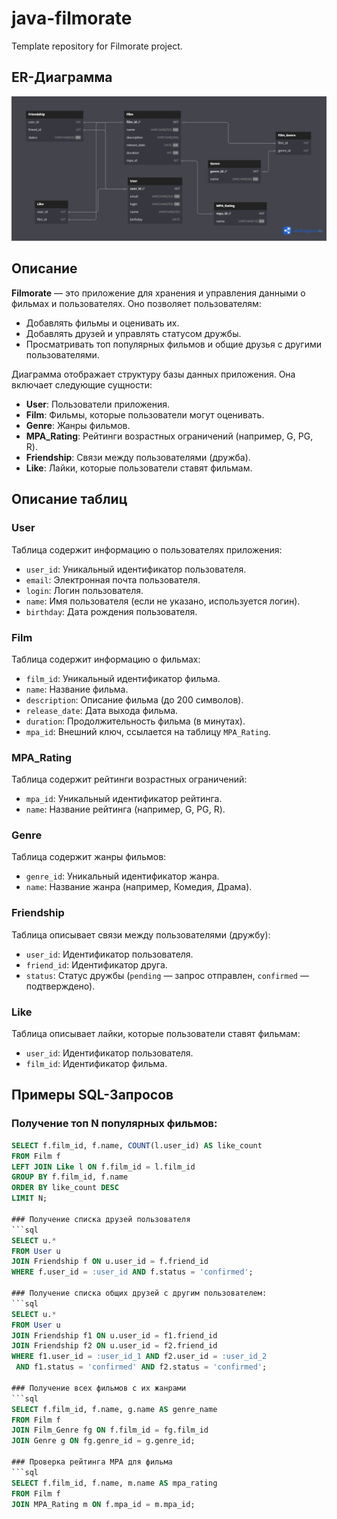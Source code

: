 # java-filmorate
Template repository for Filmorate project.

## ER-Диаграмма

![ER-Диаграмма](./ER-diagram.png)

## Описание
**Filmorate** — это приложение для хранения и управления данными о фильмах и пользователях. Оно позволяет пользователям:
- Добавлять фильмы и оценивать их.
- Добавлять друзей и управлять статусом дружбы.
- Просматривать топ популярных фильмов и общие друзья с другими пользователями.

Диаграмма отображает структуру базы данных приложения. Она включает следующие сущности:
- **User**: Пользователи приложения.
- **Film**: Фильмы, которые пользователи могут оценивать.
- **Genre**: Жанры фильмов.
- **MPA_Rating**: Рейтинги возрастных ограничений (например, G, PG, R).
- **Friendship**: Связи между пользователями (дружба).
- **Like**: Лайки, которые пользователи ставят фильмам.

## Описание таблиц

### User
Таблица содержит информацию о пользователях приложения:
- `user_id`: Уникальный идентификатор пользователя.
- `email`: Электронная почта пользователя.
- `login`: Логин пользователя.
- `name`: Имя пользователя (если не указано, используется логин).
- `birthday`: Дата рождения пользователя.

### Film
Таблица содержит информацию о фильмах:
- `film_id`: Уникальный идентификатор фильма.
- `name`: Название фильма.
- `description`: Описание фильма (до 200 символов).
- `release_date`: Дата выхода фильма.
- `duration`: Продолжительность фильма (в минутах).
- `mpa_id`: Внешний ключ, ссылается на таблицу `MPA_Rating`.

### MPA_Rating
Таблица содержит рейтинги возрастных ограничений:
- `mpa_id`: Уникальный идентификатор рейтинга.
- `name`: Название рейтинга (например, G, PG, R).

### Genre
Таблица содержит жанры фильмов:
- `genre_id`: Уникальный идентификатор жанра.
- `name`: Название жанра (например, Комедия, Драма).

### Friendship
Таблица описывает связи между пользователями (дружбу):
- `user_id`: Идентификатор пользователя.
- `friend_id`: Идентификатор друга.
- `status`: Статус дружбы (`pending` — запрос отправлен, `confirmed` — подтверждено).

### Like
Таблица описывает лайки, которые пользователи ставят фильмам:
- `user_id`: Идентификатор пользователя.
- `film_id`: Идентификатор фильма.

## Примеры SQL-Запросов

### Получение топ N популярных фильмов:
 ```sql
SELECT f.film_id, f.name, COUNT(l.user_id) AS like_count
FROM Film f
LEFT JOIN Like l ON f.film_id = l.film_id
GROUP BY f.film_id, f.name
ORDER BY like_count DESC
LIMIT N;

### Получение списка друзей пользователя
 ```sql
SELECT u.*
FROM User u
JOIN Friendship f ON u.user_id = f.friend_id
WHERE f.user_id = :user_id AND f.status = 'confirmed';

### Получение списка общих друзей с другим пользователем:
 ```sql
SELECT u.*
FROM User u
JOIN Friendship f1 ON u.user_id = f1.friend_id
JOIN Friendship f2 ON u.user_id = f2.friend_id
WHERE f1.user_id = :user_id_1 AND f2.user_id = :user_id_2
  AND f1.status = 'confirmed' AND f2.status = 'confirmed';

### Получение всех фильмов с их жанрами
 ```sql
SELECT f.film_id, f.name, g.name AS genre_name
FROM Film f
JOIN Film_Genre fg ON f.film_id = fg.film_id
JOIN Genre g ON fg.genre_id = g.genre_id;

### Проверка рейтинга MPA для фильма
 ```sql
SELECT f.film_id, f.name, m.name AS mpa_rating
FROM Film f
JOIN MPA_Rating m ON f.mpa_id = m.mpa_id;


